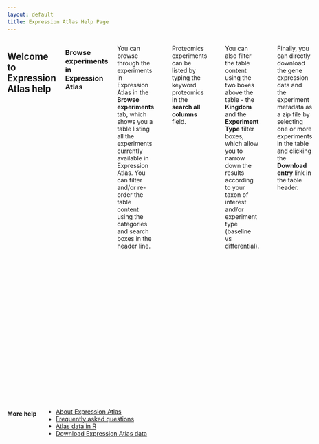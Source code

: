```yaml
---
layout: default
title: Expression Atlas Help Page
---
```


<div class="columns small-10" markdown="1">

## Welcome to Expression Atlas help


### Browse experiments in Expression Atlas

You can browse through the experiments in Expression Atlas in the **Browse experiments** tab,
which shows you a table listing all the experiments currently available in Expression Atlas.
You can filter and/or re-order the table content using the categories and search boxes in the header line.

![Browse experiments table](assets/img/browse_exp_tab.png)

Proteomics experiments can be listed by typing the keyword proteomics in the **search all columns** field.

![Browse experiments table](assets/img/browse_proteomics_tab.png)

You can also filter the table content using the two boxes above the table - the **Kingdom** and
the **Experiment Type** filter boxes, which allow you to narrow down the results according to your
taxon of interest and/or experiment type (baseline vs differential).

![Browse experiments table](assets/img/exp_table_filter_boxes.png)

Finally, you can directly download the gene expression data and the experiment metadata as a zip file by
selecting one or more experiments in the table and clicking the **Download entry** link in the table header.

![Browse experiments table](assets/img/exp_table_download.png)

### How to search in Expression Atlas

In Expression Atlas you can either search by gene (e.g. *APOA2*) or by biological condition (e.g.
heart or lung carcinoma). Use the **Gene query search box** to find out in which conditions is
*APOA2* gene expressed (baseline results) and in which conditions is *APOA2* gene
differentially expressed (differential results).

Use the **Condition query search box** to find out what genes are expressed in that particular
condition, e.g. heart (baseline results) or to find out what genes are differentially expressed in the
condition you searched for, e.g. lung carcinoma (differential results).

![Expression Atlas home page](assets/img/homepage_help.png)

#### Ontology-driven query expansion

Your queries are expanded using the [Experimental Factor Ontology
(EFO)](https://www.ebi.ac.uk/efo/). This means that if you search for e.g. "cancer", you will also see results with terms such
as "carcinoma" and other terms that are children of the cancer entry in EFO.

![Homepage query boxes](assets/img/homepage_query.png)

#### Finding an individual dataset

To find an individual experiment, change the experiment accession (example E-MTAB or E-PROT) in the URL.

![Homepage query boxes](assets/img/browse_results_accession.png)


### Baseline expression results

When you search for a particular gene (e.g. *UMOD*) in one species (e.g. Homo sapiens), the
**Baseline expression results** will show a heatmap with all tissues studied (columns) in different
experiments (rows) in which *UMOD* gene is expressed above the default minimum expression level of
0.5 FPKM or 0.5 TPM.

Expression levels are displayed in a **heatmap** in five different colours:

1. Grey box: expression level is below cutoff (0.5 TPM or FPKM)
2. Light blue box: expression level is low (between 0.5 to 10 TPM or FPKM)
3. Medium blue box: expression level is medium (between 11 to 1000 TPM or FPKM)
4. Dark blue box: expression level is high (more than 1000 TPM or FPKM)
5. White box: there is no data available

#### Filter your results

By default, expression data for different tissues (that is the biological condition pre-selected) are
displayed. However, you can use the filters in the left to explore *UMOD* gene expression in other
biological conditions such as cell lines.

![baseline multi-experiment page](assets/img/baseline_multiexperiment.png)

#### Anatomical Systems Filter

Use the **Filters** button above the heatmap to display gene expression in a particular anatomical
system. For example, you can filter the results in the heatmap to show *UMOD* gene expression only
in renal system.

![anatomical systems filter](assets/img/anatomical_systems_filter.png)

### Baseline experiment page

Each baseline experiment in Expression Atlas has its own Experiment page. Just click in the title of
any experiment in the baseline expression results (e.g. Uhlen's lab) to see the corresponding
**baseline experiment page**. If you want to see gene expression results not only for *UMOD*
gene, you have to remove it from the Genes box and click Apply.

In a baseline experiment page, expression levels are displayed in one heatmap by colour intensity,
according to the gradient bar above the heatmap. The gradient shows intensities corresponding to
expression levels for the 50 genes displayed. Mouse over a cell in the heatmap to see expression values
for each gene in each tissue (or other condition).

#### Specify a minimum expression level

Use the **Expression value** box to specify a different minimum level (the default one for transcriptomics is 0.5) so
only genes expressed above this level are displayed.

![set minimum expression level](assets/img/specify_expression_level.png)

For proteomics experiments the expression values are displayed as parts per billion (ppb). The default minimum expression value is 0.

![set minimum expression level](assets/img/specify_expression_level_proteomics.png)

#### Most specific search

By default, the 50 most specifically expressed genes (rows) across all conditions (columns) studied are
displayed. Unclick the **Most specific** option to show genes with highest expression first.

![most specific feature](assets/img/most_specific.png)

#### Searching with genes

Use the **Genes search box** to search for a particular gene. You can search with Ensembl gene
symbols (e.g. IGLC2), Ensembl ID (e.g. ENSG00000211677), UniProt accessions (e.g. A0A075B6K9) or
InterPro terms (e.g. Immunoglobulin C1-set).

![searching with genes](assets/img/search_with_gene.png)

#### Visualise variation among biological replicates

When you search for a particular gene (e.g. *IGLC2*) in the baseline experiment page you have the
option to see the variation of its expression among the biological replicates for each tissue (or other
condition) in the experiment. Click on **Switch to boxplot view** to display a plot per tissue with
the maximum, upper quartile, median, lower quartile and minimum expression values for each set of
biological replicates.

![boxplot view](assets/img/boxplot_view.png)

#### Similar expression

Click on **Add similarly expressed genes** button below the heatmap to explore gene co-expression
across tissues (or other condition). A list of genes with similar expression pattern across tissues is
shown. Adjust the number of genes displayed using the slider at the bottom.

![similar expression](assets/img/co-expression.png)

#### Experiments with more than one experimental variable

There are baseline experiments with more than one experimental variable. For example, in experiment
[RNA-seq of long poly adenylated RNA and long non-poly
adenylated RNA from ENCODE cell lines](/gxa/experiments/E-GEOD-26284) three different types of **RNA** were extracted from
six **cellular components** in 23 human **cell lines**. However, only 18 cell lines are shown by
default. If you click on the **Select** button below Experimental variables, you will see that the
18 cell lines displayed by default correspond to the ones satisfying the following criteria:

1. Experimental variable 'cellular component' is whole cell
2. Experimental variable 'RNA' is long polyA RNA

![multi-factor experiment](assets/img/multi-factor_experiment.png)

You can display the whole experiment just by clicking on the **Choose all** button in the top of the
**Select Experimental variables** window.

#### Other information in the baseline experiment page

The **Experiment Design** tab shows RNA-seq processing run accessions (from
[ENA](https://www.ebi.ac.uk/ena)), along with their corresponding biological sample
characteristics and experimental variables values.

The **Supplementary Information** tab includes Analysis Methods (list of the analysis methods we
applied to the raw data in FASTQ format to obtain gene expression results) and Resources to see the
experiment in [ArrayExpress](https://www.ebi.ac.uk/arrayexpress/).

The **Downloads** tab contains all the files that you can download such as: i) gene expression
results in tab-delimited format, ii) file containing the R object representing the experiment and iii)
results of hierarchical clustering using the top 100 most variable genes across all tissues (or other
condition) in the experiment.

#### Transcript quantification

As part of our colaboration with [Gramene](http://www.gramene.org/), for baseline plant
experiments, you can also explore expression results at transcript level. From a plant baseline
experiment page, such us this one [studying gene expression of
five different organs of wheat at three different developmental stages](/gxa/experiments/E-MTAB-4484), you can search for a
particular gene, e.g. TRIAE\_CS42\_1AL\_TGACv1\_000002\_AA0000030 to display gene expression across all
conditions studied.

![plant baseline experiment](assets/img/plant_baseline_experiment.png)

Click on **Show boxplot and transcripts view** to display expression levels of each of the six
transcripts for TRIAE\_CS42\_1AL\_TGACv1\_000002\_AA0000030 gene across the different conditions studied.
Abundance of transcripts from RNA-seq data was quantified using
[kallisto](https://pachterlab.github.io/kallisto/about).

![transcript quantification](assets/img/transcript_quantification.png)

### Differential expression results

When you search for a particular gene (e.g. *UMOD*) in one species (e.g. Homo sapiens), the
**Differential expression results** will show all comparisons in which *UMOD* gene is
differentially expressed (absolute value of log2 fold-change > 1 and adjusted
*p*-value < 0.05). Mouse over each colour boxed to see *UMOD* gene expression values in
each particular comparison. Mouse over each comparison to display more information: experimental
variables are shown in bold along with other characteristics that define each group of samples
compared.

![differential expression results](assets/img/differential_expression_results.png)

#### Filter your results

You can narrow down the results displayed by using the filters in the left to select, for example, only
comparisons in which *UMOD* gene is up-regulated.

### Differential experiment page

Each differential experiment in Expression Atlas has its own Experiment page. Just click in the title
of any experiment in the differential expression results (e.g. Gene array analysis of clear cell renal
cell carcinoma tissue versus matched normal kidney tissue) to see the corresponding **differential
experiment page**.

In a differential experiment page, differentially expressed genes (rows) in each comparison studied
(column) are displayed in one heatmap by colour intensity, according to the gradient bar above the
heatmap. The gradient shows intensities corresponding to the top 50 differentially expressed genes
displayed. In the case of microarray data, design elements are displayed alongside genes (rows).

The heatmap ranks genes by absolute log2 fold-change. Blue cells indicate the gene is
down-regulated while red ones correspond to up-regulated genes. Mouse over a cell in the heatmap to see
log2 fold-change and adjusted *p*-value (and *t*-statistic for microarray data)
for differentially expressed gene in each comparison.

![differential experiment page](assets/img/differential_experiment_page.png)

#### Specify different criteria for differential expression

Use the **log2 fold-change** and the **adjusted *p*-value** box to specify
different criteria for differential expression (the default one is log2 fold-change > 1
and adjusted *p*-value < 0.05) so only genes satisfying both criteria are displayed.

#### Searching with genes

Use the **Genes search** box to search for a particular gene. You can search with Ensembl gene
symbols (e.g. NEBL), Ensembl ID (e.g. ENSG00000078114), UniProt accessions (e.g. A0A0U1RRK0) or
InterPro terms (e.g. Nebulin repeat).

On microarray experiments a gene can be represented by more than one design element, also known as
probe or probe set. This is the oligonucleotide probe on the microarray that targets that gene.

#### Most specific search

By default, genes that are differentially expressed in just one comparison are displayed, followed by
genes differentially expressed in two comparisons, then three and so on, reporting genes that are
differentially expressed in all comparisons at the end of the results. Unclick the **Most specific**
option to show genes with largest absolute log2 fold-change in all comparisons first.

#### Select comparisons

Use the **Select** button below Comparisons to display gene expression results for
specific comparisons that are more relevant to you.

#### MA plots and enrichment analysis

The differential experiment page shows an additional tab called **Plots**. Two types of plots can be
visualised:

1. **MA plot** for each comparison. This plot displays the average expression level for each
   gene (normalized microarray intensity level or RNA-Seq log2 counts-per-million) on
   the *x*-axis against log2 fold-change on the *y*-axis. Differentially
   expressed genes at FDR < 0.05 are shown in red in the plot.
2. **Enrichment analysis plots** to see if there is any
   [Gene Ontology](http://www.geneontology.org/),
   [InterPro](https://www.ebi.ac.uk/interpro/) or
   [Reactome](http://www.reactome.org/) term significantly over-represented in the set
   of differentially expressed genes.

Enrichment analysis is performed using the
[Piano](http://www.bioconductor.org/packages/release/bioc/html/piano.html) package from
[Bioconductor](http://www.bioconductor.org/). For each comparison, enrichment between the
set of differentially expressed genes and terms from GO, InterPro and Reactome is performed, using
Fisher's exact test with multiple testing correction (FDR < 0.1). Enrichment analysis plots are
available only when statistically significant enrichment of terms was detected. Click on one plot to
display it.

The plot corresponding to GO terms enrichment analysis shows a maximum of 10 enriched terms
(nodes) from a list sorted by the effect size (i.e. the number of observed divided by the number of
expected genes annotated with a given term within the differentially expressed set of genes). The terms
are linked by edges representing genes shared between them - the more genes shared between the two
terms, the thicker the edge. The size of each node represents the proportion of differentially
expressed genes annotated with each term.

![GO enrichment analysis](assets/img/enrichment_analysis.png)

#### Other information in the differential experiment page

The **Experiment Design** tab shows RNA-seq processing run accessions (from
[ENA](https://www.ebi.ac.uk/ena)) or microarray assay accessions, along with their
corresponding biological sample characteristics and experimental variables values.

The **Supplementary Information** tab includes:

1. **Analysis Methods** to see the list of the analysis methods we applied to the raw data to
   obtain differential expression results.
2. **Resources** to see the experiment in
   [ArrayExpress](https://www.ebi.ac.uk/arrayexpress/).
3. **QC report** to see the results of quality assessment for the experiment data files. For
   microarray experiments, this report is generated by the
   [arrayQualityMetrics](http://www.bioconductor.org/packages/release/bioc/html/arrayQualityMetrics.html)
   package from [Bioconductor](http://www.bioconductor.org/) in
   [R](http://www.r-project.org/). Briefly, outlier arrays are detected using distance
   measures, box plots, and MA plots. Any array that is found to be an outlier by all three of these
   methods is excluded from further analysis. For RNA-seq experiments, the QC report is generated by
   the [iRAP](http://nunofonseca.github.io/irap/) pipeline.

The **Downloads** tab contains all the files that you can download such as: i) RNA-seq raw counts or
normalised microarray intensity data, ii) all statistical analytics results for all comparisons in the
experiment, iii) file containing the R object representing the experiment.
</div>

<div class="columns small-2" markdown="1">

#### More help


* [About Expression Atlas](https://www.ebi.ac.uk/gxa/about.html)
* [Frequently asked questions](https://www.ebi.ac.uk/gxa/FAQ.html)
* [Atlas data in R](https://www.ebi.ac.uk/gxa/help/r-data-objects.html)
* [Download Expression Atlas data](https://www.ebi.ac.uk/gxa/download.html)
</div>
